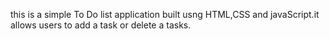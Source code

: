 this is a simple To Do list application built usng HTML,CSS and javaScript.it allows users to add a task or delete a tasks.
